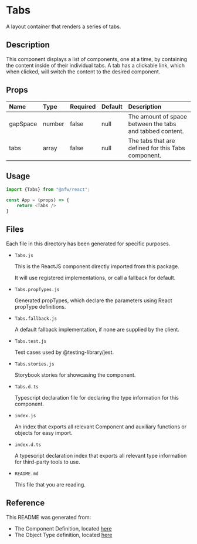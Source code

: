 # Tabs

A layout container that renders a series of tabs.

## Description
This component displays a list of components, one at a time, by containing the content inside of their individual tabs.  A tab has a clickable link, which when clicked, will switch the content to the desired component.

## Props
| Name | Type | Required | Default | Description |
|:----------|:----------|:----|:------------|:------------|
|gapSpace|number|false|null|The amount of space between the tabs and tabbed content.|
|tabs|array|false|null|The tabs that are defined for this Tabs component.|

## Usage
```js
import {Tabs} from "@afw/react";

const App = (props) => {
    return <Tabs />
}
```

## Files
Each file in this directory has been generated for specific purposes.
 * `Tabs.js`

   This is the ReactJS component directly imported from this package.

   It will use registered implementations, or call a fallback for default.
 * `Tabs.propTypes.js`

   Generated propTypes, which declare the parameters using React propType definitions.

 * `Tabs.fallback.js`

   A default fallback implementation, if none are supplied by the client.

 * `Tabs.test.js`

   Test cases used by @testing-library/jest.

 * `Tabs.stories.js`

   Storybook stories for showcasing the component.

 * `Tabs.d.ts`

   Typescript declaration file for declaring the type information for this component.

 * `index.js`

   An index that exports all relevant Component and auxiliary functions or objects for easy import.

 * `index.d.ts`

   A typescript declaration index that exports all relevant type information for third-party tools to use.

 * `README.md`

   This file that you are reading.

## Reference
This README was generated from:
  * The Component Definition, located [here](/src/afw_components/generate/objects/_AdaptiveLayoutComponentType_/Tabs.json)
  * The Object Type definition, located [here](/src/afw_components/generate/objects/_AdaptiveObjectType_/_AdaptiveLayoutComponentType_Tabs.json)

